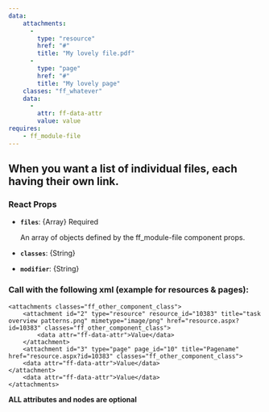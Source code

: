 ```yaml
---
data:
    attachments:
      -
        type: "resource"
        href: "#"
        title: "My lovely file.pdf"
      -
        type: "page"
        href: "#"
        title: "My lovely page"
    classes: "ff_whatever"
    data:
      -
        attr: ff-data-attr
        value: value
requires: 
    - ff_module-file
---
```


<div data-ff_module-file-list=""></div>

## When you want a list of individual files, each having their own link.

### React Props
- **`files`**: {Array} Required
    
    An array of objects defined by the ff_module-file component props.
- **`classes`**: {String}
- **`modifier`**: {String}

### Call with the following xml (example for resources & pages):

```
<attachments classes="ff_other_component_class">
    <attachment id="2" type="resource" resource_id="10383" title="task overview patterns.png" mimetype="image/png" href="resource.aspx?id=10383" classes="ff_other_component_class">
        <data attr="ff-data-attr">Value</data>
    </attachment>
    <attachment id="3" type="page" page_id="10" title="Pagename" href="resource.aspx?id=10383" classes="ff_other_component_class">
    <data attr="ff-data-attr">Value</data>
</attachment>
    <data attr="ff-data-attr">Value</data>
</attachments>
```

**ALL attributes and nodes are optional** 
